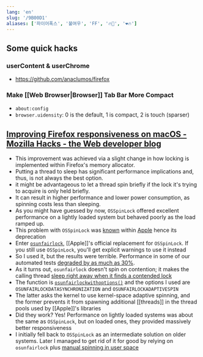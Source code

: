 ```yaml
---
lang: 'en'
slug: '/9B00D1'
aliases: ['파이어폭스', '불여우', 'FF', '🔥🦊', '❤🔥']
---
```


## Some quick hacks

### userContent & userChrome

- https://github.com/anaclumos/firefox

### Make [[Web Browser|Browser]] Tab Bar More Compact

- `about:config`
- `browser.uidensity`: 0 is the default, 1 is compact, 2 is touch (sparser)

## [Improving Firefox responsiveness on macOS - Mozilla Hacks - the Web developer blog](https://hacks.mozilla.org/2022/10/improving-firefox-responsiveness-on-macos/)

- This improvement was achieved via a slight change in how locking is implemented within Firefox's memory allocator.
- Putting a thread to sleep has significant performance implications and, thus, is not always the best option.
- it might be advantageous to let a thread spin briefly if the lock it's trying to acquire is only held briefly.
- It can result in higher performance and lower power consumption, as spinning costs less than sleeping.
- As you might have guessed by now, `OSSpinLock` offered excellent performance on a lightly loaded system but behaved poorly as the load ramped up.
- This problem with `OSSpinLock` was [known](https://mjtsai.com/blog/2015/12/16/osspinlock-is-unsafe/) within [Apple](https://lists.swift.org/pipermail/swift-dev/Week-of-Mon-20151214/000372.html) hence its deprecation
- Enter [`osunfairlock`](https://developer.apple.com/documentation/os/osunfairlock), [[Apple]]'s official replacement for `OSSpinLock`. If you still use `OSSpinLock`, you'll get explicit warnings to use it instead
- So I used it, but the results were terrible. Performance in some of our automated tests [degraded by as much as 30%](https://bugzilla.mozilla.org/showbug.cgi?id=1774458).
- As it turns out, `osunfairlock` doesn't spin on contention; it makes the calling thread [sleep right away when it finds a contended lock](https://github.com/apple/darwin-libplatform/blob/215b09856ab5765b7462a91be7076183076600df/src/os/lock.c#L536)
- The function is [`osunfairlockwithoptions()`](https://searchfox.org/mozilla-central/rev/6ec440e105c2b75d5cae9d34f957a2f85a106d54/memory/build/Mutex.h#22-34) and the options I used are `OSUNFAIRLOCKDATASYNCHRONIZATION` and `OSUNFAIRLOCKADAPTIVESPIN`
- The latter asks the kernel to use kernel-space adaptive spinning, and the former prevents it from spawning additional [[threads]] in the thread pools used by [[Apple]]'s libraries
- Did they work? Yes! Performance on lightly loaded systems was about the same as `OSSpinLock`, but on loaded ones, they provided massively better responsiveness
- I initially fell back to `OSSpinLock` as an intermediate solution on older systems. Later I managed to get rid of it for good by relying on `osunfairlock` plus [manual spinning in user space](https://bugzilla.mozilla.org/showbug.cgi?id=1784018)
